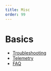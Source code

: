 ```yaml
---
title: Misc
order: 99
---
```


# Basics

* [Troubleshooting](./troubleshooting.md)
* [Telemetry](./telemetry.md)
* [FAQ](./faq.md)
